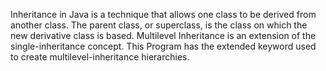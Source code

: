 Inheritance in Java is a technique that allows one class to be derived from another class. The parent class, or superclass, is the class on which the new derivative class is based. 
Multilevel Inheritance is an extension of the single-inheritance concept.
This Program has the extended keyword used to create multilevel-inheritance hierarchies.
